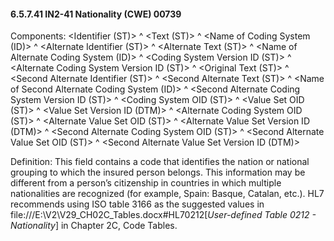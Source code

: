 #### 6.5.7.41 IN2-41 Nationality (CWE) 00739

Components: &lt;Identifier (ST)> ^ &lt;Text (ST)> ^ &lt;Name of Coding System (ID)> ^ &lt;Alternate Identifier (ST)> ^ &lt;Alternate Text (ST)> ^ &lt;Name of Alternate Coding System (ID)> ^ &lt;Coding System Version ID (ST)> ^ &lt;Alternate Coding System Version ID (ST)> ^ &lt;Original Text (ST)> ^ &lt;Second Alternate Identifier (ST)> ^ &lt;Second Alternate Text (ST)> ^ &lt;Name of Second Alternate Coding System (ID)> ^ &lt;Second Alternate Coding System Version ID (ST)> ^ &lt;Coding System OID (ST)> ^ &lt;Value Set OID (ST)> ^ &lt;Value Set Version ID (DTM)> ^ &lt;Alternate Coding System OID (ST)> ^ &lt;Alternate Value Set OID (ST)> ^ &lt;Alternate Value Set Version ID (DTM)> ^ &lt;Second Alternate Coding System OID (ST)> ^ &lt;Second Alternate Value Set OID (ST)> ^ &lt;Second Alternate Value Set Version ID (DTM)>

Definition: This field contains a code that identifies the nation or national grouping to which the insured person belongs. This information may be different from a person’s citizenship in countries in which multiple nationalities are recognized (for example, Spain: Basque, Catalan, etc.). HL7 recommends using ISO table 3166 as the suggested values in file:///E:\V2\V29_CH02C_Tables.docx#HL70212[_User-defined Table 0212 - Nationality_] in Chapter 2C, Code Tables.
